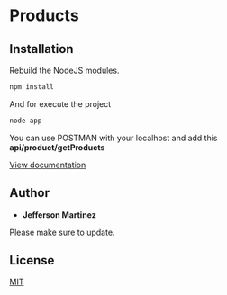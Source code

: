 # Products

## Installation

Rebuild the NodeJS modules.

```bash
npm install
```

And for execute the project

```bash
node app
```

You can use POSTMAN with your localhost and add this **api/product/getProducts**

[View documentation](https://documenter.getpostman.com/view/14839673/TzshG56j)

## Author

- **Jefferson Martinez**

Please make sure to update.

## License

[MIT](https://choosealicense.com/licenses/mit/)
